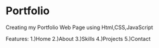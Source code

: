 # Portfolio
Creating my Portfolio Web Page using Html,CSS,JavaScript

Features:
   1.)Home
   2.)About
   3.)Skills 
   4.)Projects 
   5.)Contact 

   
